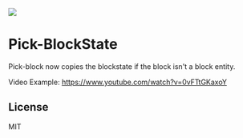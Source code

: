 ![](https://i.imgur.com/1bYcRCV.png)
# Pick-BlockState

Pick-block now copies the blockstate if the block isn't a block entity. 

Video Example: https://www.youtube.com/watch?v=0vFTtGKaxoY

## License

MIT
